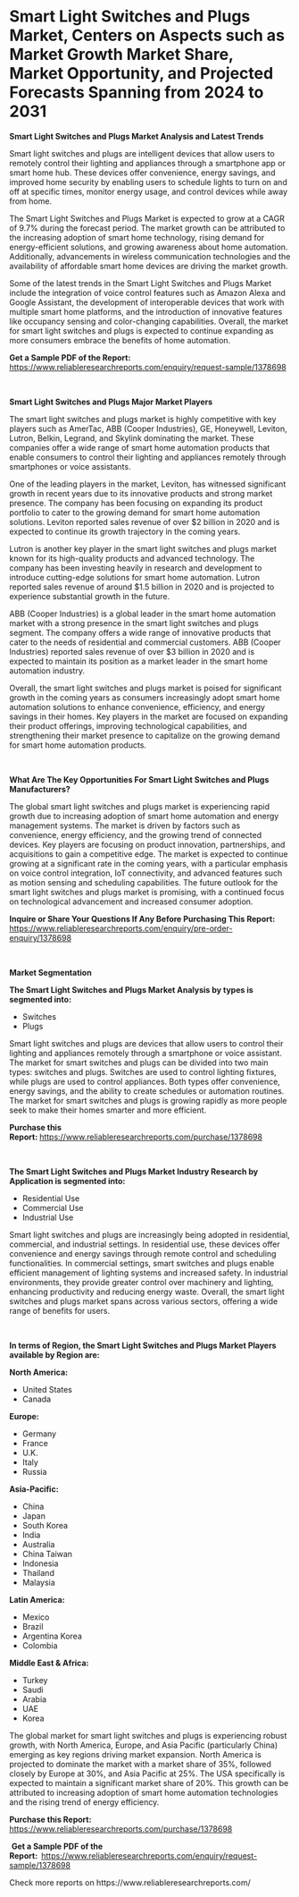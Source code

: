 <p><h1>Smart Light Switches and Plugs Market, Centers on Aspects such as Market Growth Market Share, Market Opportunity, and Projected Forecasts Spanning from 2024 to 2031</h1></p><p><strong>Smart Light Switches and Plugs Market Analysis and Latest Trends</strong></p>
<p><p>Smart light switches and plugs are intelligent devices that allow users to remotely control their lighting and appliances through a smartphone app or smart home hub. These devices offer convenience, energy savings, and improved home security by enabling users to schedule lights to turn on and off at specific times, monitor energy usage, and control devices while away from home.</p><p>The Smart Light Switches and Plugs Market is expected to grow at a CAGR of 9.7% during the forecast period. The market growth can be attributed to the increasing adoption of smart home technology, rising demand for energy-efficient solutions, and growing awareness about home automation. Additionally, advancements in wireless communication technologies and the availability of affordable smart home devices are driving the market growth.</p><p>Some of the latest trends in the Smart Light Switches and Plugs Market include the integration of voice control features such as Amazon Alexa and Google Assistant, the development of interoperable devices that work with multiple smart home platforms, and the introduction of innovative features like occupancy sensing and color-changing capabilities. Overall, the market for smart light switches and plugs is expected to continue expanding as more consumers embrace the benefits of home automation.</p></p>
<p><strong>Get a Sample PDF of the Report:&nbsp;</strong> <a href="https://www.reliableresearchreports.com/enquiry/request-sample/1378698">https://www.reliableresearchreports.com/enquiry/request-sample/1378698</a></p>
<p>&nbsp;</p>
<p><strong>Smart Light Switches and Plugs Major Market Players</strong></p>
<p><p>The smart light switches and plugs market is highly competitive with key players such as AmerTac, ABB (Cooper Industries), GE, Honeywell, Leviton, Lutron, Belkin, Legrand, and Skylink dominating the market. These companies offer a wide range of smart home automation products that enable consumers to control their lighting and appliances remotely through smartphones or voice assistants.</p><p>One of the leading players in the market, Leviton, has witnessed significant growth in recent years due to its innovative products and strong market presence. The company has been focusing on expanding its product portfolio to cater to the growing demand for smart home automation solutions. Leviton reported sales revenue of over $2 billion in 2020 and is expected to continue its growth trajectory in the coming years.</p><p>Lutron is another key player in the smart light switches and plugs market known for its high-quality products and advanced technology. The company has been investing heavily in research and development to introduce cutting-edge solutions for smart home automation. Lutron reported sales revenue of around $1.5 billion in 2020 and is projected to experience substantial growth in the future.</p><p>ABB (Cooper Industries) is a global leader in the smart home automation market with a strong presence in the smart light switches and plugs segment. The company offers a wide range of innovative products that cater to the needs of residential and commercial customers. ABB (Cooper Industries) reported sales revenue of over $3 billion in 2020 and is expected to maintain its position as a market leader in the smart home automation industry.</p><p>Overall, the smart light switches and plugs market is poised for significant growth in the coming years as consumers increasingly adopt smart home automation solutions to enhance convenience, efficiency, and energy savings in their homes. Key players in the market are focused on expanding their product offerings, improving technological capabilities, and strengthening their market presence to capitalize on the growing demand for smart home automation products.</p></p>
<p>&nbsp;</p>
<p><strong>What Are The Key Opportunities For Smart Light Switches and Plugs Manufacturers?</strong></p>
<p><p>The global smart light switches and plugs market is experiencing rapid growth due to increasing adoption of smart home automation and energy management systems. The market is driven by factors such as convenience, energy efficiency, and the growing trend of connected devices. Key players are focusing on product innovation, partnerships, and acquisitions to gain a competitive edge. The market is expected to continue growing at a significant rate in the coming years, with a particular emphasis on voice control integration, IoT connectivity, and advanced features such as motion sensing and scheduling capabilities. The future outlook for the smart light switches and plugs market is promising, with a continued focus on technological advancement and increased consumer adoption.</p></p>
<p><strong>Inquire or Share Your Questions If Any Before Purchasing This Report:</strong> <a href="https://www.reliableresearchreports.com/enquiry/pre-order-enquiry/1378698">https://www.reliableresearchreports.com/enquiry/pre-order-enquiry/1378698</a></p>
<p>&nbsp;</p>
<p><strong>Market Segmentation</strong></p>
<p><strong>The Smart Light Switches and Plugs Market Analysis by types is segmented into:</strong></p>
<p><ul><li>Switches</li><li>Plugs</li></ul></p>
<p><p>Smart light switches and plugs are devices that allow users to control their lighting and appliances remotely through a smartphone or voice assistant. The market for smart switches and plugs can be divided into two main types: switches and plugs. Switches are used to control lighting fixtures, while plugs are used to control appliances. Both types offer convenience, energy savings, and the ability to create schedules or automation routines. The market for smart switches and plugs is growing rapidly as more people seek to make their homes smarter and more efficient.</p></p>
<p><strong>Purchase this Report:&nbsp;</strong><a href="https://www.reliableresearchreports.com/purchase/1378698">https://www.reliableresearchreports.com/purchase/1378698</a></p>
<p>&nbsp;</p>
<p><strong>The Smart Light Switches and Plugs Market Industry Research by Application is segmented into:</strong></p>
<p><ul><li>Residential Use</li><li>Commercial Use</li><li>Industrial Use</li></ul></p>
<p><p>Smart light switches and plugs are increasingly being adopted in residential, commercial, and industrial settings. In residential use, these devices offer convenience and energy savings through remote control and scheduling functionalities. In commercial settings, smart switches and plugs enable efficient management of lighting systems and increased safety. In industrial environments, they provide greater control over machinery and lighting, enhancing productivity and reducing energy waste. Overall, the smart light switches and plugs market spans across various sectors, offering a wide range of benefits for users.</p></p>
<p>&nbsp;</p>
<p><strong>In terms of Region, the Smart Light Switches and Plugs Market Players available by Region are:</strong></p>
<p>
    <p> <strong> North America: </strong>
        <ul>
            <li>United States</li>
            <li>Canada</li>
        </ul>
        </p> 
    <p> <strong> Europe: </strong>
        <ul>
            <li>Germany</li>
            <li>France</li>
            <li>U.K.</li>
            <li>Italy</li>
            <li>Russia</li>
        </ul>
        </p> 
    <p> <strong> Asia-Pacific: </strong>
        <ul>
            <li>China</li>
            <li>Japan</li>
            <li>South Korea</li>
            <li>India</li>
            <li>Australia</li>
            <li>China Taiwan</li>
            <li>Indonesia</li>
            <li>Thailand</li>
            <li>Malaysia</li>
        </ul>
        </p> 
    <p> <strong> Latin America: </strong>
        <ul>
            <li>Mexico</li>
            <li>Brazil</li>
            <li>Argentina Korea</li>
            <li>Colombia</li>
        </ul>
        </p> 
    <p> <strong> Middle East & Africa: </strong>
        <ul>
            <li>Turkey</li>
            <li>Saudi</li>
            <li>Arabia</li>
            <li>UAE</li>
            <li>Korea</li>
        </ul>
    </p>
    </p>
<p><p>The global market for smart light switches and plugs is experiencing robust growth, with North America, Europe, and Asia Pacific (particularly China) emerging as key regions driving market expansion. North America is projected to dominate the market with a market share of 35%, followed closely by Europe at 30%, and Asia Pacific at 25%. The USA specifically is expected to maintain a significant market share of 20%. This growth can be attributed to increasing adoption of smart home automation technologies and the rising trend of energy efficiency.</p></p>
<p><strong>Purchase this Report: </strong><a href="https://www.reliableresearchreports.com/purchase/1378698">https://www.reliableresearchreports.com/purchase/1378698</a></p>
<p>&nbsp;<strong>Get a Sample PDF of the Report:&nbsp;&nbsp;</strong><a href="https://www.reliableresearchreports.com/enquiry/request-sample/1378698">https://www.reliableresearchreports.com/enquiry/request-sample/1378698</a></p>
<p><strong></strong></p>
<p>Check more reports on https://www.reliableresearchreports.com/</p>